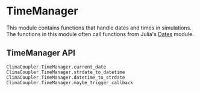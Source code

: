# TimeManager

This module contains functions that handle dates and times
in simulations. The functions in this module often call
functions from Julia's [Dates](https://docs.julialang.org/en/v1/stdlib/Dates/) module.

## TimeManager API

```@docs
ClimaCoupler.TimeManager.current_date
ClimaCoupler.TimeManager.strdate_to_datetime
ClimaCoupler.TimeManager.datetime_to_strdate
ClimaCoupler.TimeManager.maybe_trigger_callback
```
